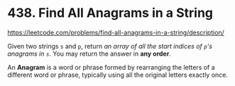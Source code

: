 # 438. Find All Anagrams in a String

https://leetcode.com/problems/find-all-anagrams-in-a-string/description/

Given two strings `s` and `p`, return *an array of all the start indices of `p`'s anagrams in `s`*. You may return the answer in **any order**.

An **Anagram** is a word or phrase formed by rearranging the letters of a different word or phrase, typically using all the original letters exactly once.